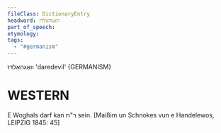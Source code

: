 ```yaml
---
fileClass: DictionaryEntry
headword: וואַגהאַלדז
part_of_speech: 
etymology: 
tags:
  - "#germanism"
---
```

וואַגהאַלדז
'daredevil'
{GERMANISM}

WESTERN
========

E Woghals darf kan ר"ח sein.
[Maißim un Schnokes vun e Handelewos, LEIPZIG 1845: 45]